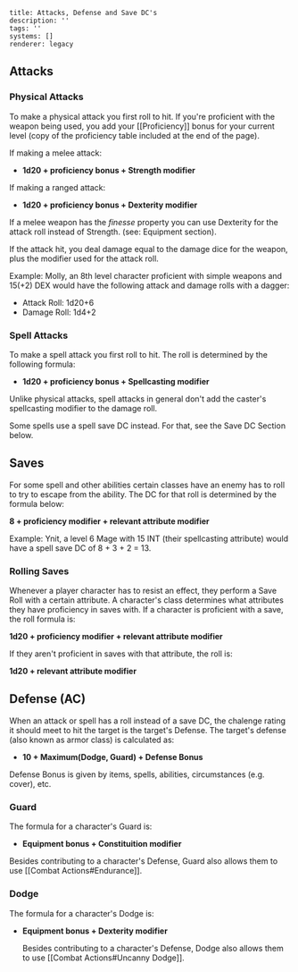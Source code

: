 ```metadata
title: Attacks, Defense and Save DC's
description: ''
tags: ''
systems: []
renderer: legacy

```

## Attacks

### Physical Attacks
To make a physical attack you first roll to hit. If you're proficient with the weapon being used, you add your [[Proficiency]] bonus for your current level (copy of the proficiency table included at the end of the page).

If making a melee attack:
  - **1d20 + proficiency bonus + Strength modifier**

If making a ranged attack:
  - **1d20 + proficiency bonus + Dexterity modifier**

If a melee weapon has the *finesse* property you can use Dexterity for the attack roll instead of Strength. (see: Equipment section).

If the attack hit, you deal damage equal to the damage dice for the weapon, plus the modifier used for the attack roll.

Example: Molly, an 8th level character proficient with simple weapons and 15(+2) DEX would have the following attack and damage rolls with a dagger:
- Attack Roll: 1d20+6
- Damage Roll: 1d4+2

### Spell Attacks
To make a spell attack you first roll to hit. The roll is determined by the following formula:
  - **1d20 + proficiency bonus + Spellcasting modifier**
	
Unlike physical attacks, spell attacks in general don't add the caster's spellcasting modifier to the damage roll.

Some spells use a spell save DC instead. For that, see the Save DC Section below.

## Saves
For some spell and other abilities certain classes have an enemy has to roll to try to escape from the ability. The DC for that roll is determined by the formula below:

**8 + proficiency modifier + relevant attribute modifier**

Example: Ynit, a level 6 Mage with 15 INT (their spellcasting attribute) would have a spell save DC of 8 + 3 + 2 = 13.

### Rolling Saves
Whenever a player character has to resist an effect, they perform a Save Roll with a certain attribute. A character's class determines what attributes they have proficiency in saves with. If a character is proficient with a save, the roll formula is:

**1d20 + proficiency modifier + relevant attribute modifier**

If they aren't proficient in saves with that attribute, the roll is:

**1d20 + relevant attribute modifier**

## Defense (AC)
<div></div>
When an attack or spell has a roll instead of a save DC, the chalenge rating it should meet to hit the target is the target's Defense. The target's defense (also known as armor class) is calculated as:

- **10 + Maximum(Dodge, Guard) + Defense Bonus**

Defense Bonus is given by items, spells, abilities, circumstances (e.g. cover), etc.

### Guard
The formula for a character's Guard is:

- **Equipment bonus + Constituition modifier**

Besides contributing to a character's Defense, Guard also allows them to use [[Combat Actions#Endurance]].

### Dodge
The formula for a character's Dodge is:

- **Equipment bonus + Dexterity modifier**

	Besides contributing to a character's Defense, Dodge also allows them to use [[Combat Actions#Uncanny Dodge]].